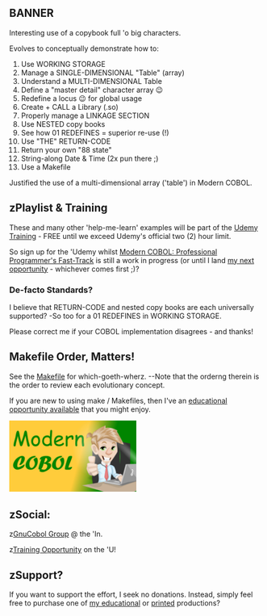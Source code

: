 ## BANNER
Interesting use of a copybook full 'o big characters. 

Evolves to conceptually demonstrate how to:

1. Use WORKING STORAGE
2. Manage a SINGLE-DIMENSIONAL "Table" (array)
3. Understand a MULTI-DIMENSIONAL Table
4. Define a "master detail" character array 😉
5. Redefine a locus 😉 for global usage
6. Create + CALL a Library (.so)
7. Properly manage a LINKAGE SECTION
8. Use NESTED copy books
9. See how 01 REDEFINES = superior re-use (!)
10. Use "THE" RETURN-CODE
11. Return your own "88 state"
12. String-along Date & Time (2x pun there ;)
13. Use a Makefile

Justified the use of a multi-dimensional array ('table') in Modern COBOL.

## zPlaylist & Training
These and many other 'help-me-learn' examples will be part of the [Udemy Training](https://www.udemy.com/course/simply-cobol/?referralCode=EA98738662CCF9535E2B) - FREE until we exceed Udemy's official two (2) hour limit.

So sign up for the 'Udemy whilst [Modern COBOL: Professional Programmer's Fast-Track](https://www.udemy.com/course/simply-cobol/?referralCode=EA98738662CCF9535E2B) is still a work in progress (or until I land [my next opportunity](https://www.linkedin.com/in/nagyspace/) - whichever comes first ;)?

### De-facto Standards?
I believe that RETURN-CODE and nested copy books are each universally supported? -So too for a 01 REDEFINES in WORKING STORAGE. 

Please correct me if your COBOL implementation disagrees - and thanks!

## Makefile Order, Matters!
See the [Makefile](https://github.com/soft9000/COBOL/blob/main/TheCommons/BANNER/Makefile) for which-goeth-wherz. --Note that the orderng therein is the order to review each evolutionary concept.

If you are new to using make / Makefiles, then I've an [educational opportunity available](https://www.udemy.com/course/the-gnu-tool-primer/?referralCode=E858B2C2AC9CD872A100) that you might enjoy.

<img src='https://github.com/soft9000/COBOL/blob/main/_IMAGES/SimplyCOBOL_Logo.jpg' width='50%' height='50%'>

## zSocial:

z[GnuCobol Group](https://www.linkedin.com/groups/12921968/) @ the 'In.

z[Training Opportunity](https://www.udemy.com/course/simply-cobol) on the 'U!


## zSupport?
If you want to support the effort, I seek no donations. Instead, simply feel free to purchase one of [my educational](https://www.udemy.com/user/randallnagy2/) or [printed](https://www.amazon.com/Randall-Nagy/e/B08ZJLH1VN?ref=sr_ntt_srch_lnk_1&qid=1660050704&sr=8-1) productions?
